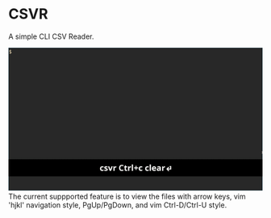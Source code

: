 # CSVR
A simple CLI CSV Reader.

![Demo CSVR](resources/demo_csvr.gif)
The current suppported feature is to view the files with arrow keys, vim 'hjkl' navigation style, PgUp/PgDown, and vim Ctrl-D/Ctrl-U style.
